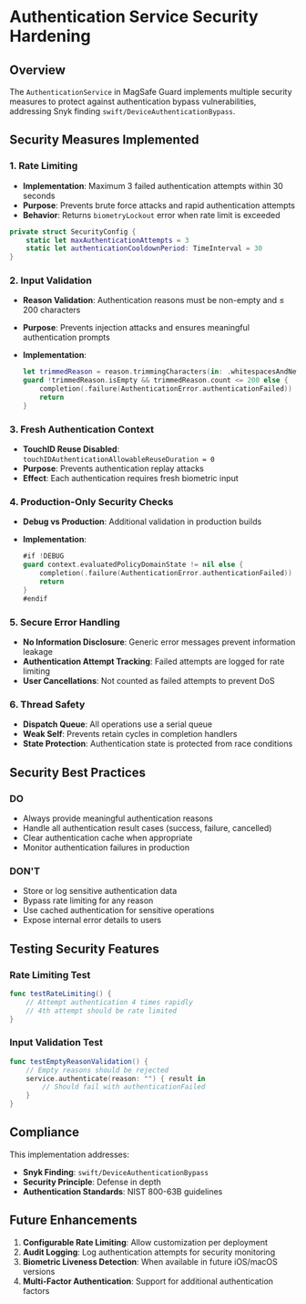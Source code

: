 # Authentication Service Security Hardening

## Overview

The `AuthenticationService` in MagSafe Guard implements multiple security measures to protect against authentication bypass vulnerabilities, addressing Snyk finding `swift/DeviceAuthenticationBypass`.

## Security Measures Implemented

### 1. Rate Limiting

- **Implementation**: Maximum 3 failed authentication attempts within 30 seconds
- **Purpose**: Prevents brute force attacks and rapid authentication attempts
- **Behavior**: Returns `biometryLockout` error when rate limit is exceeded

```swift
private struct SecurityConfig {
    static let maxAuthenticationAttempts = 3
    static let authenticationCooldownPeriod: TimeInterval = 30
}
```

### 2. Input Validation

- **Reason Validation**: Authentication reasons must be non-empty and ≤ 200 characters
- **Purpose**: Prevents injection attacks and ensures meaningful authentication prompts
- **Implementation**:

  ```swift
  let trimmedReason = reason.trimmingCharacters(in: .whitespacesAndNewlines)
  guard !trimmedReason.isEmpty && trimmedReason.count <= 200 else {
      completion(.failure(AuthenticationError.authenticationFailed))
      return
  }
  ```

### 3. Fresh Authentication Context

- **TouchID Reuse Disabled**: `touchIDAuthenticationAllowableReuseDuration = 0`
- **Purpose**: Prevents authentication replay attacks
- **Effect**: Each authentication requires fresh biometric input

### 4. Production-Only Security Checks

- **Debug vs Production**: Additional validation in production builds
- **Implementation**:

  ```swift
  #if !DEBUG
  guard context.evaluatedPolicyDomainState != nil else {
      completion(.failure(AuthenticationError.authenticationFailed))
      return
  }
  #endif
  ```

### 5. Secure Error Handling

- **No Information Disclosure**: Generic error messages prevent information leakage
- **Authentication Attempt Tracking**: Failed attempts are logged for rate limiting
- **User Cancellations**: Not counted as failed attempts to prevent DoS

### 6. Thread Safety

- **Dispatch Queue**: All operations use a serial queue
- **Weak Self**: Prevents retain cycles in completion handlers
- **State Protection**: Authentication state is protected from race conditions

## Security Best Practices

### DO

- Always provide meaningful authentication reasons
- Handle all authentication result cases (success, failure, cancelled)
- Clear authentication cache when appropriate
- Monitor authentication failures in production

### DON'T

- Store or log sensitive authentication data
- Bypass rate limiting for any reason
- Use cached authentication for sensitive operations
- Expose internal error details to users

## Testing Security Features

### Rate Limiting Test

```swift
func testRateLimiting() {
    // Attempt authentication 4 times rapidly
    // 4th attempt should be rate limited
}
```

### Input Validation Test

```swift
func testEmptyReasonValidation() {
    // Empty reasons should be rejected
    service.authenticate(reason: "") { result in
        // Should fail with authenticationFailed
    }
}
```

## Compliance

This implementation addresses:

- **Snyk Finding**: `swift/DeviceAuthenticationBypass`
- **Security Principle**: Defense in depth
- **Authentication Standards**: NIST 800-63B guidelines

## Future Enhancements

1. **Configurable Rate Limiting**: Allow customization per deployment
2. **Audit Logging**: Log authentication attempts for security monitoring
3. **Biometric Liveness Detection**: When available in future iOS/macOS versions
4. **Multi-Factor Authentication**: Support for additional authentication factors
